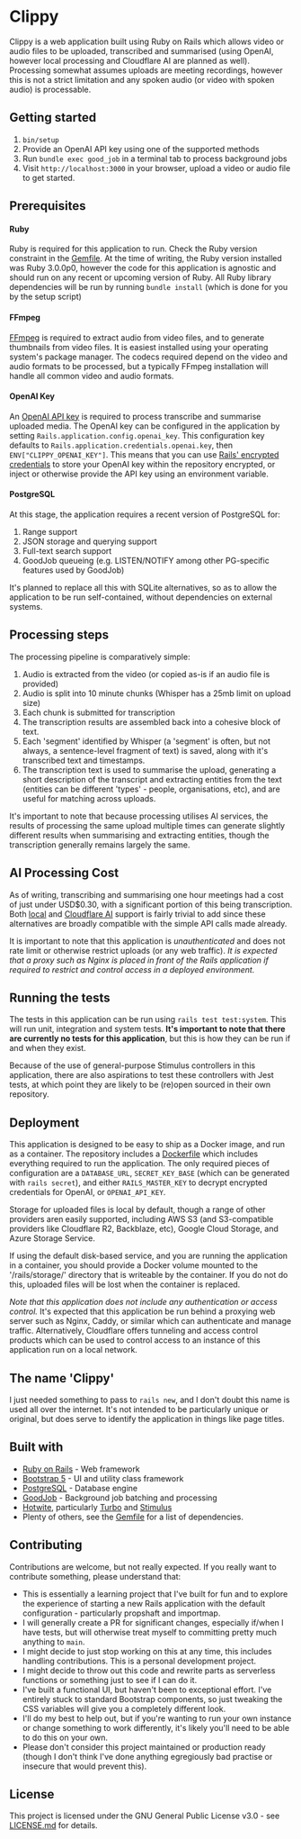 # Clippy

Clippy is a web application built using Ruby on Rails which allows video or
audio files to be uploaded, transcribed and summarised (using OpenAI, however
local processing and Cloudflare AI are planned as well). Processing somewhat
assumes uploads are meeting recordings, however this is not a strict limitation
and any spoken audio (or video with spoken audio) is processable.

## Getting started

1. `bin/setup`
2. Provide an OpenAI API key using one of the supported methods
3. Run `bundle exec good_job` in a terminal tab to process background jobs
4. Visit `http://localhost:3000` in your browser, upload a video or audio file
   to get started.

## Prerequisites

#### Ruby

Ruby is required for this application to run. Check the Ruby version constraint
in the [Gemfile](Gemfile). At the time of writing, the Ruby version installed
was Ruby 3.0.0p0, however the code for this application is agnostic and should
run on any recent or upcoming version of Ruby. All Ruby library dependencies
will be run by running `bundle install` (which is done for you by the setup
script)

#### FFmpeg

[FFmpeg](https://ffmpeg.org/) is required to extract audio from video files, and
to generate thumbnails from video files. It is easiest installed using your
operating system's package manager. The codecs required depend on the video and
audio formats to be processed, but a typically FFmpeg installation will handle
all common video and audio formats.

#### OpenAI Key

An [OpenAI API key](https://platform.openai.com/account/api-keys) is required to
process transcribe and summarise uploaded media. The OpenAI key can be
configured in the application by setting `Rails.application.config.openai_key`.
This configuration key defaults to `Rails.application.credentials.openai.key`,
then `ENV["CLIPPY_OPENAI_KEY"]`. This means that you can use [Rails' encrypted
credentials](https://edgeguides.rubyonrails.org/security.html#custom-credentials)
to store your OpenAI key within the repository encrypted, or inject or otherwise
provide the API key using an environment variable.

#### PostgreSQL

At this stage, the application requires a recent version of PostgreSQL for:

1. Range support
2. JSON storage and querying support
3. Full-text search support
4. GoodJob queueing (e.g. LISTEN/NOTIFY among other PG-specific features used by GoodJob)

It's planned to replace all this with SQLite alternatives, so as to allow the
application to be run self-contained, without dependencies on external systems.

## Processing steps

The processing pipeline is comparatively simple:

1. Audio is extracted from the video (or copied as-is if an audio file is
   provided)
2. Audio is split into 10 minute chunks (Whisper has a 25mb limit on upload
   size)
3. Each chunk is submitted for transcription
4. The transcription results are assembled back into a cohesive block of text.
5. Each 'segment' identified by Whisper (a 'segment' is often, but not always, a
   sentence-level fragment of text) is saved, along with it's transcribed text
   and timestamps.
6. The transcription text is used to summarise the upload, generating a short
   description of the transcript and extracting entities from the text (entities
   can be different 'types' - people, organisations, etc), and are useful for
   matching across uploads.

It's important to note that because processing utilises AI services, the results
of processing the same upload multiple times can generate slightly different
results when summarising and extracting entities, though the transcription
generally remains largely the same.

## AI Processing Cost

As of writing, transcribing and summarising one hour meetings had a cost of just
under USD$0.30, with a significant portion of this being transcription. Both
[local](https://github.com/openai/whisper) and [Cloudflare
AI](https://developers.cloudflare.com/workers-ai/models/whisper/) support is
fairly trivial to add since these alternatives are broadly compatible with the
simple API calls made already.

It is important to note that this application is _unauthenticated_ and does not
rate limit or otherwise restrict uploads (or any web traffic). _It is expected
that a proxy such as Nginx is placed in front of the Rails application if
required to restrict and control access in a deployed environment._

## Running the tests

The tests in this application can be run using `rails test test:system`. This
will run unit, integration and system tests. **It's important to note that there
are currently no tests for this application**, but this is how they can be run
if and when they exist.

Because of the use of general-purpose Stimulus controllers in this application,
there are also aspirations to test these controllers with Jest tests, at which
point they are likely to be (re)open sourced in their own repository.

## Deployment

This application is designed to be easy to ship as a Docker image, and run as a
container. The repository includes a [Dockerfile](Dockerfile) which includes
everything required to run the application. The only required pieces of
configuration are a `DATABASE_URL`, `SECRET_KEY_BASE` (which can be generated
with `rails secret`), and either `RAILS_MASTER_KEY` to decrypt encrypted
credentials for OpenAI, or `OPENAI_API_KEY`.

Storage for uploaded files is local by default, though a range of other
providers aren easily supported, including AWS S3 (and S3-compatible providers
like Cloudflare R2, Backblaze, etc), Google Cloud Storage, and Azure Storage
Service.

If using the default disk-based service, and you are running the application in
a container, you should provide a Docker volume mounted to the '/rails/storage/'
directory that is writeable by the container. If you do not do this, uploaded
files will be lost when the container is replaced.

_Note that this application does not include any authentication or access
control._ It's expected that this application be run behind a proxying web
server such as Nginx, Caddy, or similar which can authenticate and manage
traffic. Alternatively, Cloudflare offers tunneling and access control products
which can be used to control access to an instance of this application run on a
local network.

## The name 'Clippy'

I just needed something to pass to `rails new`, and I don't doubt this name is
used all over the internet. It's not intended to be particularly unique or
original, but does serve to identify the application in things like page titles.

## Built with

- [Ruby on Rails](https://rubyonrails.org/) - Web framework
- [Bootstrap 5](https://getbootstrap.com/) - UI and utility class framework
- [PostgreSQL](https://postgresql.org/) - Database engine
- [GoodJob](https://github.com/bensheldon/good_job) - Background job batching
  and processing
- [Hotwite](https://hotwired.dev/), particularly
  [Turbo](https://turbo.hotwired.dev/) and
  [Stimulus](https://stimulus.hotwired.dev/)
- Plenty of others, see the [Gemfile](Gemfile) for a list of dependencies.

## Contributing

Contributions are welcome, but not really expected. If you really want to
contribute something, please understand that:

- This is essentially a learning project that I've built for fun and to explore
  the experience of starting a new Rails application with the default
  configuration - particularly propshaft and importmap.
- I will generally create a PR for significant changes, especially if/when I
  have tests, but will otherwise treat myself to committing pretty much anything
  to `main`.
- I might decide to just stop working on this at any time, this includes
  handling contributions. This is a personal development project.
- I might decide to throw out this code and rewrite parts as serverless
  functions or something just to see if I can do it.
- I've built a functional UI, but haven't been to exceptional effort. I've
  entirely stuck to standard Bootstrap components, so just tweaking the CSS
  variables will give you a completely different look.
- I'll do my best to help out, but if you're wanting to run your own instance or
  change something to work differently, it's likely you'll need to be able to do
  this on your own.
- Please don't consider this project maintained or production ready (though I
  don't think I've done anything egregiously bad practise or insecure that would
  prevent this).

## License

This project is licensed under the GNU General Public License v3.0 - see
[LICENSE.md](LICENSE.md) for details.
